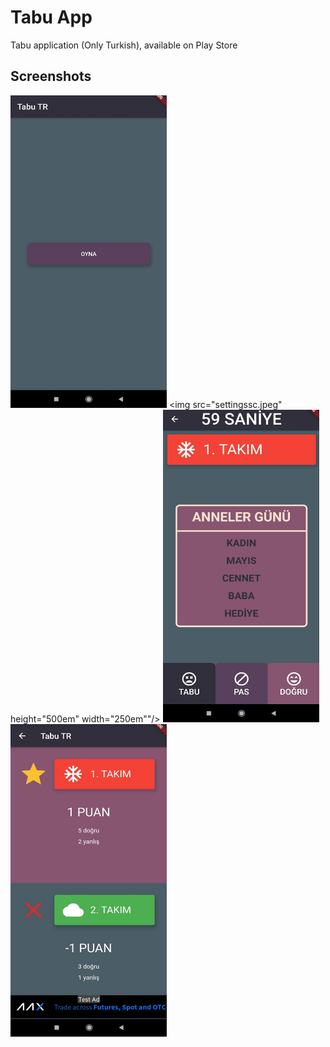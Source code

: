 # Tabu App

Tabu application (Only Turkish), available on Play Store

## Screenshots

<img src="mainsc.jpeg" height="500em" width="250em"/> <img src="settingssc.jpeg" height="500em" width="250em""/>
<img src="playsc.jpeg" height="500em" width="250em"/> <img src="resultsc.jpeg" height="500em" width="250em"/>
